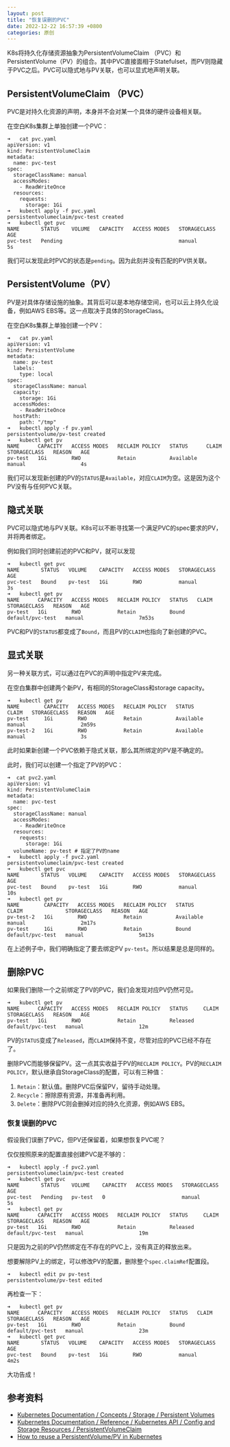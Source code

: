 ```yaml
---
layout: post
title: "恢复误删的PVC"
date: 2022-12-22 16:57:39 +0800
categories: 原创
---
```


K8s将持久化存储资源抽象为PersistentVolumeClaim （PVC）和 PersistentVolume（PV）的组合。其中PVC直接面相于Statefulset，而PV则隐藏于PVC之后。PVC可以隐式地与PV关联，也可以显式地声明关联。

## PersistentVolumeClaim （PVC）

PVC是对持久化资源的声明，本身并不会对某一个具体的硬件设备相关联。

在空白K8s集群上单独创建一个PVC：

```
➜   cat pvc.yaml
apiVersion: v1
kind: PersistentVolumeClaim
metadata:
  name: pvc-test
spec:
  storageClassName: manual
  accessModes:
    - ReadWriteOnce
  resources:
    requests:
      storage: 1Gi
➜   kubectl apply -f pvc.yaml
persistentvolumeclaim/pvc-test created
➜   kubectl get pvc
NAME       STATUS    VOLUME   CAPACITY   ACCESS MODES   STORAGECLASS   AGE
pvc-test   Pending                                      manual         5s
```

我们可以发现此时PVC的状态是`pending`。因为此刻并没有匹配的PV供关联。

## PersistentVolume（PV）

PV是对具体存储设施的抽象。其背后可以是本地存储空间，也可以云上持久化设备，例如AWS EBS等。这一点取决于具体的StorageClass。

在空白K8s集群上单独创建一个PV：

```
➜   cat pv.yaml
apiVersion: v1
kind: PersistentVolume
metadata:
  name: pv-test
  labels:
    type: local
spec:
  storageClassName: manual
  capacity:
    storage: 1Gi
  accessModes:
    - ReadWriteOnce
  hostPath:
    path: "/tmp"
➜   kubectl apply -f pv.yaml
persistentvolume/pv-test created
➜   kubectl get pv
NAME      CAPACITY   ACCESS MODES   RECLAIM POLICY   STATUS      CLAIM   STORAGECLASS   REASON   AGE
pv-test   1Gi        RWO            Retain           Available           manual                  4s
```

我们可以发现新创建的PV的`STATUS`是`Available`，对应`CLAIM`为空。这是因为这个PV没有与任何PVC关联。


## 隐式关联

PVC可以隐式地与PV关联。K8s可以不断寻找第一个满足PVC的spec要求的PV，并将两者绑定。

例如我们同时创建前述的PVC和PV，就可以发现

```
➜   kubectl get pvc
NAME       STATUS   VOLUME    CAPACITY   ACCESS MODES   STORAGECLASS   AGE
pvc-test   Bound    pv-test   1Gi        RWO            manual         3s
➜   kubectl get pv
NAME      CAPACITY   ACCESS MODES   RECLAIM POLICY   STATUS   CLAIM              STORAGECLASS   REASON   AGE
pv-test   1Gi        RWO            Retain           Bound    default/pvc-test   manual                  7m53s
```

PVC和PV的`STATUS`都变成了`Bound`，而且PV的`CLAIM`也指向了新创建的PVC。

## 显式关联

另一种关联方式，可以通过在PVC的声明中指定PV来完成。

在空白集群中创建两个新PV，有相同的StorageClass和storage capacity。

```
➜   kubectl get pv
NAME        CAPACITY   ACCESS MODES   RECLAIM POLICY   STATUS      CLAIM   STORAGECLASS   REASON   AGE
pv-test     1Gi        RWO            Retain           Available           manual                  2m59s
pv-test-2   1Gi        RWO            Retain           Available           manual                  3s
```

此时如果新创建一个PVC依赖于隐式关联，那么其所绑定的PV是不确定的。

此时，我们可以创建一个指定了PV的PVC：

```
➜  cat pvc2.yaml
apiVersion: v1
kind: PersistentVolumeClaim
metadata:
  name: pvc-test
spec:
  storageClassName: manual
  accessModes:
    - ReadWriteOnce
  resources:
    requests:
      storage: 1Gi
  volumeName: pv-test # 指定了PV的name
➜   kubectl apply -f pvc2.yaml
persistentvolumeclaim/pvc-test created
➜   kubectl get pvc
NAME       STATUS   VOLUME    CAPACITY   ACCESS MODES   STORAGECLASS   AGE
pvc-test   Bound    pv-test   1Gi        RWO            manual         10s
➜   kubectl get pv
NAME        CAPACITY   ACCESS MODES   RECLAIM POLICY   STATUS      CLAIM              STORAGECLASS   REASON   AGE
pv-test-2   1Gi        RWO            Retain           Available                      manual                  2m17s
pv-test     1Gi        RWO            Retain           Bound       default/pvc-test   manual                  5m13s
```

在上述例子中，我们明确指定了要去绑定PV `pv-test`。所以结果是总是同样的。

## 删除PVC

如果我们删除一个之前绑定了PV的PVC，我们会发现对应PV仍然可见。

```
➜   kubectl get pv
NAME      CAPACITY   ACCESS MODES   RECLAIM POLICY   STATUS     CLAIM              STORAGECLASS   REASON   AGE
pv-test   1Gi        RWO            Retain           Released   default/pvc-test   manual                  12m
```

PV的`STATUS`变成了`Released`，而`CLAIM`保持不变，尽管对应的PVC已经不存在了。

删除PVC而能够保留PV。这一点其实收益于PV的`RECLAIM POLICY`。PV的`RECLAIM POLICY`，默认继承自StorageClass的配置，可以有三种值：
1. `Retain`：默认值。删除PVC后保留PV，留待手动处理。
2. `Recycle`：擦除原有资源，并准备再利用。
3. `Delete`：删除PVC则会删掉对应的持久化资源，例如AWS EBS。

### 恢复误删的PVC

假设我们误删了PVC，但PV还保留着，如果想恢复PVC呢？

仅仅按照原来的配置直接创建PVC是不够的：

```
➜   kubectl apply -f pvc2.yaml
persistentvolumeclaim/pvc-test created
➜   kubectl get pvc
NAME       STATUS    VOLUME    CAPACITY   ACCESS MODES   STORAGECLASS   AGE
pvc-test   Pending   pv-test   0                         manual         5s
➜   kubectl get pv
NAME      CAPACITY   ACCESS MODES   RECLAIM POLICY   STATUS     CLAIM              STORAGECLASS   REASON   AGE
pv-test   1Gi        RWO            Retain           Released   default/pvc-test   manual                  19m
```

只是因为之前的PV仍然绑定在不存在的PVC上，没有真正的释放出来。

想要解除PV上的绑定，可以修改PV的配置，删除整个`spec.claimRef`配置段。

```
➜   kubectl edit pv pv-test
persistentvolume/pv-test edited
```

再检查一下：

```
➜   kubectl get pv
NAME      CAPACITY   ACCESS MODES   RECLAIM POLICY   STATUS   CLAIM              STORAGECLASS   REASON   AGE
pv-test   1Gi        RWO            Retain           Bound    default/pvc-test   manual                  23m
➜   kubectl get pvc
NAME       STATUS   VOLUME    CAPACITY   ACCESS MODES   STORAGECLASS   AGE
pvc-test   Bound    pv-test   1Gi        RWO            manual         4m2s
```

大功告成！


## 参考资料

* [Kubernetes Documentation / Concepts / Storage / Persistent Volumes](https://kubernetes.io/docs/concepts/storage/persistent-volumes/)
* [Kubernetes Documentation / Reference / Kubernetes API / Config and Storage Resources / PersistentVolumeClaim](https://kubernetes.io/docs/reference/kubernetes-api/config-and-storage-resources/persistent-volume-claim-v1/#PersistentVolumeClaimSpec)
* [How to reuse a PersistentVolume/PV in Kubernetes](https://letsdocloud.com/2020/09/how-to-reuse-a-persistentvolume-pv-in-kubernetes/)
